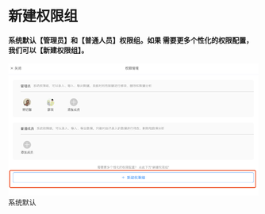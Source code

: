 # 新建权限组

#### 系统默认【管理员】和【普通人员】权限组。如果 需要更多个性化的权限配置，我们可以【新建权限组】。

![](/assets/import11242.png)系统默认



